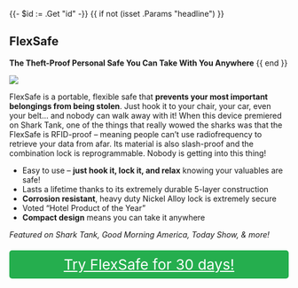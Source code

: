 {{- $id := .Get "id" -}}
{{ if not (isset .Params "headline") }}
## FlexSafe

**The Theft-Proof Personal Safe You Can Take With You Anywhere**
{{ end }}

[![](/list/flex-safe-title.jpg)](https://t.gadgetadvisers.com/click/{{$id}})

FlexSafe is a portable, flexible safe that **prevents your most important belongings from being stolen**. Just hook it to your chair, your car, even your belt… and nobody can walk away with it! When this device premiered on Shark Tank, one of the things that really wowed the sharks was that the FlexSafe is RFID-proof – meaning people can’t use radiofrequency to retrieve your data from afar. Its material is also slash-proof and the combination lock is reprogrammable. Nobody is getting into this thing!

- Easy to use – **just hook it, lock it, and relax** knowing your valuables are safe!
- Lasts a lifetime thanks to its extremely durable 5-layer construction
- **Corrosion resistant**, heavy duty Nickel Alloy lock is extremely secure
- Voted “Hotel Product of the Year”
- **Compact design** means you can take it anywhere

*Featured on Shark Tank, Good Morning America, Today Show, & more!*

<a href="(https://t.gadgetadvisers.com/click/{{$id}})" style="color: white;">
   <div style="text-align:center;background-color:#25ae4e;margin-bottom:20px;margin-top:20px;width: 100%;-webkit-border-radius: 5px;">
      <div style="color: white; padding: 10px;font-size: 26px;">
      Try FlexSafe for 30 days!
      </div>
   </div>
</a>